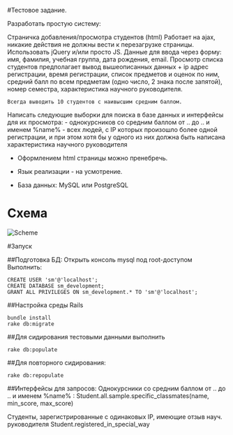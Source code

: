                                              
#Тестовое задание.
 
Разработать простую систему:
 
Страничка добавления/просмотра студентов (html)
    Работает на ajax, никакие действия не должны вести к перезагрузке страницы.
    Использовать jQuery и/или просто JS.
    Данные для ввода через форму: имя, фамилия, учебная группа, дата рождения, email.
    Просмотр списка студентов предполагает вывод вышеописанных данных + ip адрес регистрации, время регистрации, список предметов и оценок по ним, средний балл по всем предметам (одно число, 2 знака после запятой), номер семестра, характеристика научного руководителя.
 
    Всегда выводить 10 студентов с наивысшим средним баллом.

 
Написать следующие выборки для поиска в базе данных и интерфейсы для их просмотра:
    - однокурсников со средним баллом от .. до .. и именем %name%
    - всех людей, c IP которых произошло более одной регистрации, и при этом хотя бы у одного из них должна быть написана характеристика научного руководителя
 
* Оформлением html страницы можно пренебречь.
 
* Язык реализации - на усмотрение.
 
* База данных: MySQL или PostgreSQL

# Схема
![Scheme](https://www.dropbox.com/s/zlii6u79hto1edu/1.jpg?dl=0&raw=1)

#Запуск

##Подготовка БД:
Открыть консоль mysql под root-доступом
Выполнить:

    CREATE USER 'sm'@'localhost';
    CREATE DATABASE sm_development;
    GRANT ALL PRIVILEGES ON sm_development.* TO 'sm'@'localhost';


##Настройка среды Rails


    bundle install
    rake db:migrate


##Для сидирования тестовыми данными выполнить

    rake db:populate

##Для повторного сидирования:

    rake db:repopulate

##Интерфейсы для запросов:
Однокурсники со средним баллом от .. до .. и именем %name% :
    Student.all.sample.specific_classmates(name, min_score, max_score) 

Студенты, зарегистрированные с одинаковых IP, имеющие отзыв науч. руководителя
    Student.registered_in_special_way



